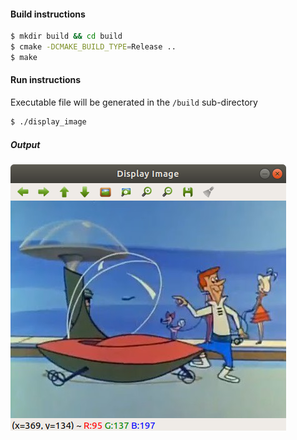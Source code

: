 #### Build instructions
```bash
$ mkdir build && cd build
$ cmake -DCMAKE_BUILD_TYPE=Release ..
$ make
```

#### Run instructions
Executable file will be generated in the `/build` sub-directory
```bash
$ ./display_image 
```

##### Output
![output image](../images/01_display_image_screenshot.png)

